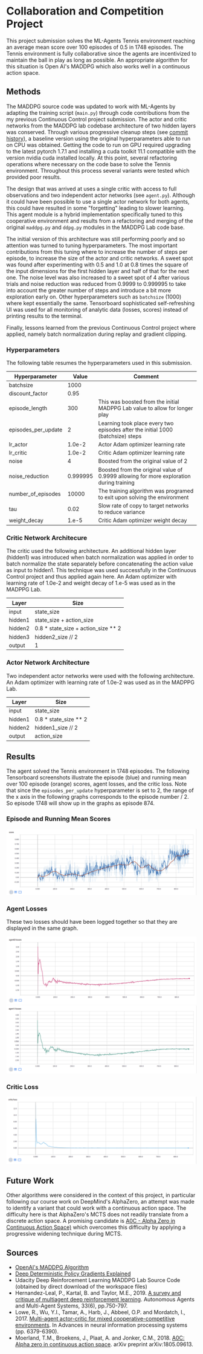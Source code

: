 # Collaboration and Competition Project

This project submission solves the ML-Agents Tennis environment reaching an average mean score over 100 episodes of 0.5 in 1748 episodes. The Tennis environment is fully collaborative since the agents are incentivized to maintain the ball in play as long as possible.  An appropriate algorithm for this situation is Open AI's MADDPG which also works well in a continuous action space.

## Methods

The MADDPG source code was updated to work with ML-Agents by adapting the training script (`main.py`) through code contributions from the my previous Continuous Control project submission.  The actor and critic networks from the MADDPG lab codebase architecture of two hidden layers was conserved. Through various progressive cleanup steps (see [commit history](https://github.com/kaaloo/p3_collab-compet/commits/master)), a baseline version using the original hyperparameters able to run on CPU was obtained.  Getting the code to run on GPU required upgrading to the latest pytorch 1.7.1 and installing a cuda toolkit 11.1 compatible with the version nvidia cuda installed locally.  At this point, several refactoring operations where necessary on the code base to solve the Tennis environment.  Throughout this process several variants were tested which provided poor results.  

The design that was arrived at uses a single critic with access to full observations and two independent actor networks (see `agent.py`).  Although it could have been possible to use a single actor network for both agents, this could have resulted in some "forgetting" leading to slower learning. This agent module is a hybrid implementation specifically tuned to this cooperative environment and results from a refactoring and merging of the original `maddpg.py` and `ddpg.py` modules in the MADDPG Lab code base.

The initial version of this architecture was still performing poorly and so attention was turned to tuning hyperparameters.  The most important contributions from this tuning where to increase the number of steps per episode, to increase the size of the actor and critic networks.  A sweet spot was found after experimenting with 0.5 and 1.0 at 0.8 times the square of the input dimensions for the first hidden layer and half of that for the next one.  The noise level was also increased to a sweet spot of 4 after various trials and noise reduction was reduced from 0.9999 to 0.999995 to take into account the greater number of steps and introduce a bit more exploration early on. Other hyperparameters such as `batchsize` (1000) where kept essentially the same. Tensorboard sophisticated self-refreshing UI was used for all monitoring of analytic data (losses, scores) instead of printing results to the terminal.

Finally, lessons learned from the previous Continuous Control project where applied, namely batch normalization during replay and gradient clipping.

### Hyperparameters

The following table resumes the hyperparameters used in this submission.

Hyperparameter | Value | Comment
---------|----------|---------
 batchsize | 1000 |
 discount_factor | 0.95 |
 episode_length | 300 | This was boosted from the initial MADPPG Lab value to allow for longer play
 episodes_per_update | 2 | Learning took place every two episodes after the initial 1000 (batchsize) steps
 lr_actor | 1.0e-2 | Actor Adam optimizer learning rate
 lr_critic | 1.0e-2 | Critic Adam optimizer learning rate
 noise | 4 | Boosted from the original value of 2
 noise_reduction | 0.999995 | Boosted from the original value of 0.9999 allowing for more exploration during training
 number_of_episodes | 10000 | The training algorithm was programed to exit upon solving the environment
 tau | 0.02 | Slow rate of copy to target networks to reduce variance
 weight_decay | 1.e-5 | Critic Adam optimizer weight decay

### Critic Network Architecure

The critic used the following architecture.  An additional hidden layer (hidden1) was introduced when batch normalization was applied in order to batch normalize the state separately before concatenating the action value as input to hidden1.  This technique was used successfully in the Continuous Control project and thus applied again here.  An Adam optimizer with learning rate of 1.0e-2 and weight decay of 1.e-5 was used as in the MADPPG Lab.

Layer | Size
---------|----------
 input | state_size 
 hidden1 | state_size + action_size
 hidden2 | 0.8 * state_size + action_size ** 2 
 hidden3 | hidden2_size // 2
 output  | 1


### Actor Network Architecture

Two independent actor networks were used with the following architecture.  An Adam optimizer with learning rate of 1.0e-2 was used as in the MADPPG Lab.

Layer | Size
---------|----------
 input   | state_size 
 hidden1 | 0.8 * state_size ** 2
 hidden2 | hidden1_size // 2 
 output  | action_size

## Results

The agent solved the Tennis environment in 1748 episodes.  The following Tensorboard screenshots illustrate the episode (blue) and running mean over 100 episode (orange) scores, agent losses, and the critic loss. Note that since the `episodes_per_update` hyperparameter is set to 2, the range of the x axis in the following graphs corresponds to the episode number / 2.  So episode 1748 will show up in the graphs as episode 874. 

### Episode and Running Mean Scores

![Episode and Running Mean Scores](images/score.png)

### Agent Losses

These two losses should have been logged together so that they are displayed in the same graph.

![Agent 0 Loss](images/agent0-losses.png)
![Agent 1 Loss](images/agent1-losses.png)

### Critic Loss

![Critic Loss](images/critic-losses.png)
## Future Work

Other algorithms were considered in the context of this project, in particular following our course work on DeepMind's AlphaZero, an attempt was made to identify a variant that could work with a continuous action space.  The difficulty here is that AlphaZero's MCTS does not readily translate from a discrete action space.  A promising candidate is [A0C - Alpha Zero in Continuous Action Space)](https://arxiv.org/pdf/1805.09613.pdf) which overcomes this difficulty by applying a progressive widening technique during MCTS.

## Sources

- [OpenAI's MADDPG Algorithm](https://towardsdatascience.com/openais-multi-agent-deep-deterministic-policy-gradients-maddpg-9d2dad34c82)
- [Deep Deterministic Policy Gradients Explained](https://towardsdatascience.com/deep-deterministic-policy-gradients-explained-2d94655a9b7b)
- Udacity Deep Reinforcement Learning MADDPG Lab Source Code (obtained by direct download of the workspace files)
- Hernandez-Leal, P., Kartal, B. and Taylor, M.E., 2019. [A survey and critique of multiagent deep reinforcement learning](https://arxiv.org/pdf/1810.05587.pdf). Autonomous Agents and Multi-Agent Systems, 33(6), pp.750-797.
- Lowe, R., Wu, Y.I., Tamar, A., Harb, J., Abbeel, O.P. and Mordatch, I., 2017. [Multi-agent actor-critic for mixed cooperative-competitive environments](https://papers.nips.cc/paper/2017/file/68a9750337a418a86fe06c1991a1d64c-Paper.pdf). In Advances in neural information processing systems (pp. 6379-6390).
- Moerland, T.M., Broekens, J., Plaat, A. and Jonker, C.M., 2018. [A0C: Alpha zero in continuous action space](https://arxiv.org/pdf/1805.09613.pdf). arXiv preprint arXiv:1805.09613.

